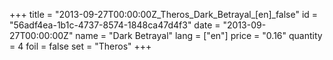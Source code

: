 +++
title = "2013-09-27T00:00:00Z_Theros_Dark_Betrayal_[en]_false"
id = "56adf4ea-1b1c-4737-8574-1848ca47d4f3"
date = "2013-09-27T00:00:00Z"
name = "Dark Betrayal"
lang = ["en"]
price = "0.16"
quantity = 4
foil = false
set = "Theros"
+++
